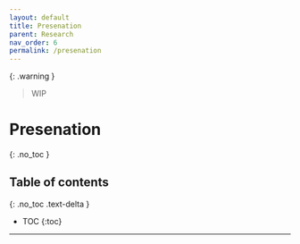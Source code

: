 ```yaml
---
layout: default
title: Presenation
parent: Research
nav_order: 6
permalink: /presenation
---
```

{: .warning }
> WIP

# Presenation
{: .no_toc }

## Table of contents
{: .no_toc .text-delta }

* TOC
{:toc}

---